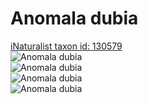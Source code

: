 
Anomala dubia
=============
  
[iNaturalist taxon id: 130579](https://www.inaturalist.org/taxa/130579)  
![Anomala dubia](https://inaturalist-open-data.s3.amazonaws.com/photos/138538791/medium.jpeg)  
![Anomala dubia](https://inaturalist-open-data.s3.amazonaws.com/photos/138538814/medium.jpeg)  
![Anomala dubia](https://inaturalist-open-data.s3.amazonaws.com/photos/138538791/medium.jpeg)  
![Anomala dubia](https://inaturalist-open-data.s3.amazonaws.com/photos/138538814/medium.jpeg)